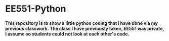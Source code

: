 # EE551-Python
#### This repository is to show a little python coding that I have done via my previous classwork. The class I have previously taken, EE551 was private, I assume so students could not look at each other's code.
